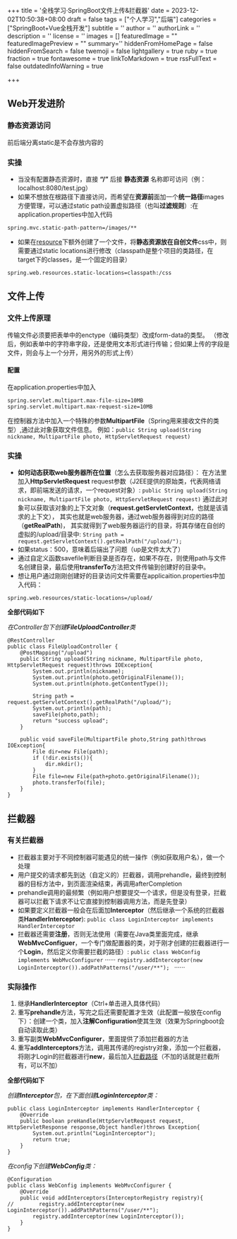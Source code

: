 +++
title = '全栈学习·SpringBoot文件上传&拦截器'
date = 2023-12-02T10:50:38+08:00
draft = false
tags = ["个人学习","后端"]
categories = ["SpringBoot+Vue全栈开发"]
subtitle = ''
author = ''
authorLink = ''
description = ''
license = ''
images = []
featuredImage = ""
featuredImagePreview = ""
summary=''
hiddenFromHomePage = false
hiddenFromSearch = false
twemoji = false
lightgallery = true
ruby = true
fraction = true
fontawesome = true
linkToMarkdown = true
rssFullText = false
outdatedInfoWarning = true

+++
## Web开发进阶
### 静态资源访问
前后端分离static是不会存放内容的
### 实操
- 当没有配置静态资源时，直接 **“/”** 后接 **静态资源** 名称即可访问（例：localhost:8080/test.jpg）
- 如果不想放在根路径下直接访问，而希望在**资源前**面加一个**统一路径**images方便管理，可以通过static path设置虚拟路径（也叫**过滤规则**）:在application.properties中加入代码
```
spring.mvc.static-path-pattern=/images/**
```
- 如果在<u>resource</u>下额外创建了一个文件，将**静态资源放在自创文件**css中，则需要通过static locations进行修改（classpath是整个项目的类路径，在target下的classes，是一个固定的目录）
```
spring.web.resources.static-locations=classpath:/css
```
## 文件上传
### 文件上传原理
传输文件必须要把表单中的enctype（编码类型）改成form-data的类型。
（修改后，例如表单中的字符串字段，还是使用文本形式进行传输；但如果上传的字段是文件，则会与上一个分开，用另外的形式上传）
#### 配置
在application.properties中加入
```
spring.servlet.multipart.max-file-size=10MB
spring.servlet.multipart.max-request-size=10MB
```
在控制器方法中加入一个特殊的参数**MultipartFile**（Spring用来接收文件的类型）,通过此对象获取文件信息。
例如：``` public String upload(String nickname, MultipartFile photo, HttpServletRequest request) ```
### 实操
- **如何动态获取web服务器所在位置**（怎么去获取服务器对应路径）：
  在方法里加入**HttpServletRequest** request参数（J2EE提供的原始类，代表网络请求，即前端发送的请求，一个request对象）: ```public String upload(String nickname, MultipartFile photo, HttpServletRequest request)```
  通过此对象可以获取该对象的上下文对象（**request.getServletContext**，也就是该请求的上下文），
  其实也就是web服务器，通过web服务器得到对应的路径（**getRealPath**)，
  其实就得到了web服务器运行的目录，将其存储在自创的虚拟的/upload/目录中:
  ``` String path = request.getServletContext().getRealPath("/upload/"); ```
- 如果status：500，意味着后端出了问题（up是文件太大了）
- 通过自定义函数savefile判断目录是否存在，如果不存在，则使用path与文件名创建目录，最后使用**transferTo**方法把文件传输到创建好的目录中。
- 想让用户通过刚刚创建好的目录访问文件需要在applicaition.properties中加入代码：
```
spring.web.resources/static-locations=/upload/ 
```
**全部代码如下**

*在Controller包下创建**FileUploadController**类*

```
@RestController
public class FileUploadController {
    @PostMapping("/upload")
    public String upload(String nickname, MultipartFile photo, HttpServletRequest request)throws IOException{
        System.out.println(nickname);
        System.out.println(photo.getOriginalFilename());
        System.out.println(photo.getContentType());

        String path = request.getServletContext().getRealPath("/upload/");
        System.out.println(path);
        saveFile(photo,path);
        return "success upload";
    }

    public void saveFile(MultipartFile photo,String path)throws IOException{
        File dir=new File(path);
        if (!dir.exists()){
            dir.mkdir();
        }
        File file=new File(path+photo.getOriginalFilename());
        photo.transferTo(file);
    }
}
```
## 拦截器
### 有关拦截器
- 拦截器主要对于不同控制器可能遇见的统一操作（例如获取用户名），做一个处理
- 用户提交的请求都先到达（自定义的）拦截器，调用prehandle，最终到控制器的目标方法中，到页面渲染结束，再调用afterCompletion
- prehandle调用的最频繁（例如用户想要提交一个请求，但是没有登录，拦截器可以拦截下请求不让它直接到控制器调用方法，而是先登录）
- 如果要定义拦截器一般会在后面加**Interceptor**（然后继承一个系统的拦截器类**HandlerInterceptor**):
``` public class LoginInterceptor implements HandlerInterceptor ```
- 拦截器还需要**注册**，否则无法使用（需要在Java类里面完成，继承**WebMvcConfiguer**，一个专门做配置器的类，对于刚才创建的拦截器进行一个**Login**，然后定义你需要拦截的路径）:
``` public class WebConfig implements WebMvcConfigurer ``` 
······
```registry.addInterceptor(new LoginInterceptor()).addPathPatterns("/user/**"); ```
······
### 实际操作
1. 继承**HandlerInterceptor**（Ctrl+单击进入具体代码）
2. 重写**prehandle**方法，写完之后还需要配置才生效（此配置一般放在config下）：创建一个类，加入**注解Configuration**使其生效（效果为Springboot会自动读取此类）
3. 重写副类**WebMvcConfigurer**，里面提供了添加拦截器的方法
4. 重写**addInterceptors**方法，调用其传递的registry对象，添加一个拦截器，将刚才Login的拦截器进行**new**，最后加入<u>拦截路径</u>（不加的话就是拦截所有，可以不加）

**全部代码如下**

*创建**Interceptor**包，在下面创建**LoginInterceptor**类：*

```
public class LoginInterceptor implements HandlerInterceptor {
    @Override
    public boolean preHandle(HttpServletRequest request, HttpServletResponse response,Object handler)throws Exception{
        System.out.println("LoginInterceptor");
        return true;
    }
}
```
*在config下创建**WebConfig**类：*

```
@Configuration
public class WebConfig implements WebMvcConfigurer {
    @Override
    public void addInterceptors(InterceptorRegistry registry){
//        registry.addInterceptor(new LoginInterceptor()).addPathPatterns("/user/**");
        registry.addInterceptor(new LoginInterceptor());
    }
}
```